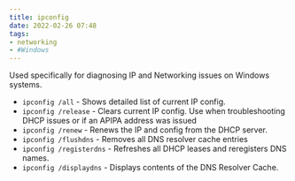 ```yaml
---
title: ipconfig
date: 2022-02-26 07:48
tags:
- networking
- #Windows
---
```


Used specifically for diagnosing IP and Networking issues on Windows systems. 

* `ipconfig /all` - Shows detailed list of current IP config.
* `ipconfig /release` - Clears current IP config. Use when troubleshooting DHCP
issues or if an APIPA address was issued
* `ipconfig /renew` - Renews the IP and config from the DHCP server.
* `ipconfig /flushdns` - Removes all DNS resolver cache entries
* `ipconfig /registerdns` - Refreshes all DHCP leases and reregisters DNS names.
* `ipconfig /displaydns` - Displays contents of the DNS Resolver Cache. 

